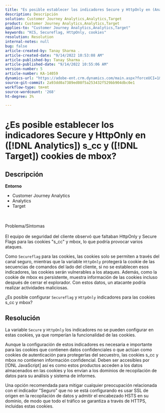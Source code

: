 ```yaml
---
title: "Es posible establecer los indicadores Secure y HttpOnly en (Analytics) s_cc y ([!DNL Target]) cookies de mbox?"
description: Descripción
solution: Customer Journey Analytics,Analytics,Target
product: Customer Journey Analytics,Analytics,Target
applies-to: "Customer Journey Analytics,Analytics,Target"
keywords: "KCS, Secureflag, HttpOnly, cookies"
resolution: Resolution
internal-notes: null
bug: false
article-created-by: Tanay Sharma .
article-created-date: "9/14/2022 10:53:08 AM"
article-published-by: Tanay Sharma .
article-published-date: "9/14/2022 10:55:06 AM"
version-number: 5
article-number: KA-14059
dynamics-url: "https://adobe-ent.crm.dynamics.com/main.aspx?forceUCI=1&pagetype=entityrecord&etn=knowledgearticle&id=f8741f6a-1b34-ed11-9db1-002248086735"
source-git-commit: 2a93dd0a7389ed08f5a253432f529bb904dbc0e1
workflow-type: tm+mt
source-wordcount: '268'
ht-degree: 3%

---
```


# ¿Es posible establecer los indicadores Secure y HttpOnly en ([!DNL Analytics]) s_cc y ([!DNL Target]) cookies de mbox?

## Descripción

<b>Entorno</b>
- Customer Journey Analytics
- Analytics
- Target



<br><br>Problema/Síntomas<br><br>
El equipo de seguridad del cliente observó que faltaban HttpOnly y Secure Flags para las cookies &quot;s_cc&quot; y mbox, lo que podría provocar varios ataques.

Como `Secureflag` para las cookies, las cookies solo se permiten a través del canal seguro, mientras que la variable `HttpOnly` protegerá la cookie de las secuencias de comandos del lado del cliente, si no se establecen esos indicadores, las cookies serán vulnerables a los ataques. Además, como la cookie de mbox es persistente, muestra información de las cookies incluso después de cerrar el explorador. Con estos datos, un atacante podría realizar actividades maliciosas.

¿Es posible configurar `Secureflag` y `HttpOnly` indicadores para las cookies s_cc y mbox?


## Resolución


La variable `Secure` y `HttpOnly` los indicadores no se pueden configurar en estas cookies, ya que romperían la funcionalidad de las cookies.

Aunque la configuración de estos indicadores es necesaria e importante para las cookies que contienen datos confidenciales o que actúan como cookies de autenticación para protegerlas del secuestro, las cookies s_cc y mbox no contienen información confidencial. Deben ser accesibles por [!DNL JavaScript] así es como estos productos acceden a los datos almacenados en las cookies y los envían a los dominios de recopilación de datos para su análisis y sistema de informes.

Una opción recomendada para mitigar cualquier preocupación relacionada con el indicador &quot;Seguro&quot; que no se está configurando es usar SSL de origen en la recopilación de datos y admitir el encabezado HSTS en su dominio, de modo que todo el tráfico se garantiza a través de HTTPS, incluidas estas cookies.
